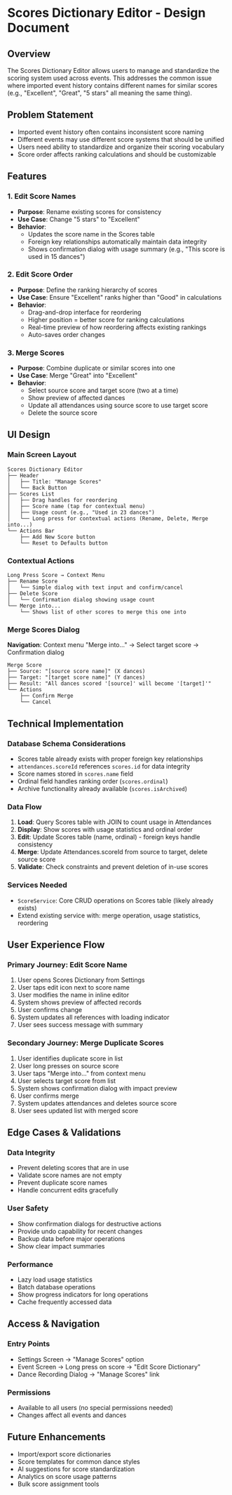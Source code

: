 # Scores Dictionary Editor - Design Document

## Overview
The Scores Dictionary Editor allows users to manage and standardize the scoring system used across events. This addresses the common issue where imported event history contains different names for similar scores (e.g., "Excellent", "Great", "5 stars" all meaning the same thing).

## Problem Statement
- Imported event history often contains inconsistent score naming
- Different events may use different score systems that should be unified
- Users need ability to standardize and organize their scoring vocabulary
- Score order affects ranking calculations and should be customizable

## Features

### 1. Edit Score Names
- **Purpose**: Rename existing scores for consistency
- **Use Case**: Change "5 stars" to "Excellent" 
- **Behavior**: 
  - Updates the score name in the Scores table
  - Foreign key relationships automatically maintain data integrity
  - Shows confirmation dialog with usage summary (e.g., "This score is used in 15 dances")

### 2. Edit Score Order
- **Purpose**: Define the ranking hierarchy of scores
- **Use Case**: Ensure "Excellent" ranks higher than "Good" in calculations
- **Behavior**:
  - Drag-and-drop interface for reordering
  - Higher position = better score for ranking calculations
  - Real-time preview of how reordering affects existing rankings
  - Auto-saves order changes

### 3. Merge Scores
- **Purpose**: Combine duplicate or similar scores into one
- **Use Case**: Merge "Great" into "Excellent" 
- **Behavior**:
  - Select source score and target score (two at a time)
  - Show preview of affected dances
  - Update all attendances using source score to use target score
  - Delete the source score

## UI Design

### Main Screen Layout
```
Scores Dictionary Editor
├── Header
│   ├── Title: "Manage Scores"
│   └── Back Button
├── Scores List
│   ├── Drag handles for reordering
│   ├── Score name (tap for contextual menu)
│   ├── Usage count (e.g., "Used in 23 dances")
│   └── Long press for contextual actions (Rename, Delete, Merge into...)
└── Actions Bar
    ├── Add New Score button
    └── Reset to Defaults button
```

### Contextual Actions
```
Long Press Score → Context Menu
├── Rename Score
│   └── Simple dialog with text input and confirm/cancel
├── Delete Score
│   └── Confirmation dialog showing usage count
└── Merge into...
    └── Shows list of other scores to merge this one into
```

### Merge Scores Dialog
**Navigation**: Context menu "Merge into..." → Select target score → Confirmation dialog
```
Merge Score
├── Source: "[source score name]" (X dances)
├── Target: "[target score name]" (Y dances)
├── Result: "All dances scored '[source]' will become '[target]'"
└── Actions
    ├── Confirm Merge
    └── Cancel
```

## Technical Implementation

### Database Schema Considerations
- Scores table already exists with proper foreign key relationships
- `attendances.scoreId` references `scores.id` for data integrity
- Score names stored in `scores.name` field
- Ordinal field handles ranking order (`scores.ordinal`)
- Archive functionality already available (`scores.isArchived`)

### Data Flow
1. **Load**: Query Scores table with JOIN to count usage in Attendances
2. **Display**: Show scores with usage statistics and ordinal order
3. **Edit**: Update Scores table (name, ordinal) - foreign keys handle consistency
4. **Merge**: Update Attendances.scoreId from source to target, delete source score
5. **Validate**: Check constraints and prevent deletion of in-use scores

### Services Needed
- `ScoreService`: Core CRUD operations on Scores table (likely already exists)
- Extend existing service with: merge operation, usage statistics, reordering

## User Experience Flow

### Primary Journey: Edit Score Name
1. User opens Scores Dictionary from Settings
2. User taps edit icon next to score name
3. User modifies the name in inline editor
4. System shows preview of affected records
5. User confirms change
6. System updates all references with loading indicator
7. User sees success message with summary

### Secondary Journey: Merge Duplicate Scores
1. User identifies duplicate score in list
2. User long presses on source score
3. User taps "Merge into..." from context menu
4. User selects target score from list
5. System shows confirmation dialog with impact preview
6. User confirms merge
7. System updates attendances and deletes source score
8. User sees updated list with merged score

## Edge Cases & Validations

### Data Integrity
- Prevent deleting scores that are in use
- Validate score names are not empty
- Prevent duplicate score names
- Handle concurrent edits gracefully

### User Safety
- Show confirmation dialogs for destructive actions
- Provide undo capability for recent changes
- Backup data before major operations
- Show clear impact summaries

### Performance
- Lazy load usage statistics
- Batch database operations
- Show progress indicators for long operations
- Cache frequently accessed data

## Access & Navigation

### Entry Points
- Settings Screen → "Manage Scores" option
- Event Screen → Long press on score → "Edit Score Dictionary"
- Dance Recording Dialog → "Manage Scores" link

### Permissions
- Available to all users (no special permissions needed)
- Changes affect all events and dances

## Future Enhancements
- Import/export score dictionaries
- Score templates for common dance styles
- AI suggestions for score standardization
- Analytics on score usage patterns
- Bulk score assignment tools 